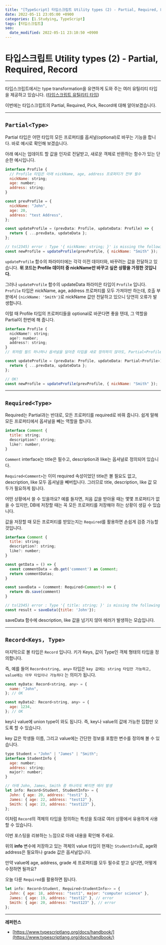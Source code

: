 ```yaml
---
title: "[TypeScript] 타입스크립트 Utility types (2) - Partial, Required, Record"
date: 2022-05-11 23:05:00 +0900
categories: [1.Studying, TypeScript]
tags: [타입스크립트]
seo:
  date_modified: 2022-05-11 23:10:50 +0900
---
```


# **타입스크립트 Utility types (2) - Partial, Required, Record**

---

타입스크립트에서는 type transformation을 유연하게 도와 주는 여러 유틸리티 타입을 제공하고 있습니다. ([타입스크립트 유틸리티 타입](https://www.typescriptlang.org/docs/handbook/utility-types.html#excludetype-excludedunion))

이번에는 타입스크립트의 Partial, Required, Pick, Record에 대해 알아보겠습니다.

---

## **`Partial<Type>`**

Partial 타입은 어떤 타입의 모든 프로퍼티를 옵셔널(optional)로 바꾸는 기능을 합니다.
바로 예시로 확인해 보겠습니다.

아래 예시는 업데이트 할 값을 인자로 전달받고, 새로운 객체로 반환하는 함수가 있는 단순한 예시입니다.

```js
interface Profile {
  // Profile 타입은 아래 nickName, age, address 프로퍼티가 전부 필수
  nickName: string;
  age: number;
  address: string;
}

const prevProfile = {
  nickName: "John",
  age: 20,
  address: "test Address",
};

const updateProfile = (prevData: Profile, updateData: Profile) => {
  return { ...prevData, updateData };
};

// ts(2345) error : Type '{ nickName: string; }' is missing the following properties from type 'Profile': age, address
const newProfile = updateProfile(prevProfile, { nickName: "Smith" });
```

`updateProfile` 함수의 파라미터에는 각각 이전 데이터와, 바꾸려는 값을 전달하고 있습니다.
**위 코드는 Profile 데이터 중 nickName만 바꾸고 싶은 상황을 가정한 것입니다.**

그러나 `updateProfile` 함수의 updateData 파라미은 타입이 `Profile` 입니다.
`Profile` 타입은 nickName, age, address 프로퍼티를 모두 가져야만 하는데, 호출 부분에서 `{nickName: 'Smith'}`로 nickName 값만 전달하고 있으니 당연히 오류가 발생합니다.

이럴 때 Profile 타입의 프로퍼티들을 optional로 바꾼다면 좋을 텐데, 그 역할을 Partial이 한번에 해 줍니다.

```js
interface Profile {
  nickName?: string;
  age?: number;
  address?: string;
}
// 위처럼 필드 하나하나 옵셔널을 달아준 타입을 새로 정의하지 않아도, Partial<Profile> 을 사용하면 동일합니다.
```

```js
const updateProfile = (prevData: Profile, updateData: Partial<Profile>) => {
  return { ...prevData, updateData };
};

// OK!
const newProfile = updateProfile(prevProfile, { nickName: "Smith" });
```

---

## **`Required<Type>`**

Required는 Partial과는 반대로, 모든 프로퍼티를 required로 바꿔 줍니다. 쉽게 말해 모든 프로퍼티에서 옵셔널을 빼는 역할을 합니다.

```js
interface Comment {
  title: string;
  description?: string;
  like?: number;
}
```

`Comment` interface는 title은 필수고, description과 like는 옵셔널로 정의되어 있습니다.

`Required<Comment>`는 이미 required 속성이었던 title은 볼 필요도 없고, description, like 모두 옵셔널을 빼버립니다. 그러므로 title, description, like 값 모두가 필요하게 됩니다.

어떤 상황에서 쓸 수 있을까요? 예를 들자면, 처음 값을 받아올 때는 몇몇 프로퍼티가 없을 수 있지만, DB에 저장할 때는 꼭 모든 프로퍼티를 저장해야 하는 상황이 생길 수 있습니다.

값을 저장할 때 모든 프로퍼티를 받았는지는 `Required`를 활용하면 손쉽게 검증 가능할 것입니다.

```js
interface Comment {
  title: string;
  description?: string;
  like?: number;
}

const getData = () => {
  const commentData = db.get('comment') as Comment;
  return commentDatas;
}

const saveData = (comment: Required<Comment>) => {
  return db.save(comment)
}

// ts(2345) error : Type '{ title: string; }' is missing the following properties from type 'Required<Comment>': description, like
const result = saveData({title: 'John'});
```

saveData 함수에 description, like 값을 넘기지 않아 에러가 발생하는 모습입니다.

---

## **`Record<Keys, Type>`**

마지막으로 볼 타입은 `Record` 입니다. 키가 Keys, 값이 Type인 객체 형태의 타입을 정의합니다.

즉, 예를 들어 `Record<string, any>` 타입은 `key 값에는 string 타입만 가능하고, value에는 아무 타입이나 가능하다` 는 의미가 됩니다.

```js
const myData: Record<string, any> = {
  name: "John",
}; // OK

const myData2: Record<string, any> = {
  age: 1234,
}; // OK
```

key나 value에 union type이 와도 됩니다. 즉, key나 value의 값에 가능한 집합만 오도록 할 수 있습니다.

key 값은 학생들 이름, 그리고 value에는 간단한 정보를 포함한 변수를 정의해 볼 수 있습니다.

```js
type Student = "John" | "James" | "Smith";
interface StudentInfo {
  age: number;
  address: string;
  major?: number;
}

// 아래 John, James, Smith 중 하나라도 빠지면 에러 발생
let info: Record<Student, StudentInfo> = {
  John: { age: 20, address: "test1" },
  James: { age: 22, address: "test12" },
  Smith: { age: 23, address: "test123" },
};
```

이처럼 `Record`의 객체의 타입을 정의하는 특성을 토대로 여러 상황에서 유용하게 사용할 수 있습니다.

이번 포스팅을 리뷰하는 느낌으로 아래 내용을 확인해 주세요.

위의 **info** 변수에 저장하고 있는 객체의 value 타입이 현재는 `StudentInfo`로, age와 address은 필요하나 grade 값은 옵셔널입니다.

만약 value에 age, address, grade 세 프로퍼티를 모두 필수로 받고 싶다면, 어떻게 수정하면 될까요?

오늘 다룬 `Required`를 활용하면 됩니다.

```js
let info: Record<Student, Required<StudentInfo>> = {
  John: { age: 18, address: "test1", major: "computer science" },
  James: { age: 19, address: "test12" }, // error
  Smith: { age: 20, address: "test123" }, // error
};
```

---

**레퍼런스**

- [https://www.typescriptlang.org/docs/handbook/](https://www.typescriptlang.org/docs/handbook/)
